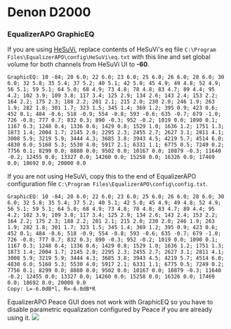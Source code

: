 # Denon D2000
### EqualizerAPO GraphicEQ
If you are using [HeSuVi](https://sourceforge.net/projects/hesuvi/), replace contents of HeSuVi's eq file `C:\Program Files\EqualizerAPO\config\HeSuVi\eq.txt` with this line and set global volume for both channels from HeSuVi UI to **-60**.
```
GraphicEQ: 10 -84; 20 6.0; 22 6.0; 23 6.0; 25 6.0; 26 6.0; 28 6.0; 30 6.0; 32 5.8; 35 5.4; 37 5.2; 40 5.1; 42 5.0; 45 4.9; 49 4.8; 52 4.9; 56 5.1; 59 5.1; 64 5.0; 68 4.9; 73 4.8; 78 4.8; 83 4.7; 89 4.4; 95 4.2; 102 3.9; 109 3.8; 117 3.4; 125 2.9; 134 2.6; 143 2.4; 153 2.2; 164 2.2; 175 2.3; 188 2.2; 201 2.1; 215 2.0; 230 2.0; 246 1.9; 263 1.9; 282 1.8; 301 1.7; 323 1.5; 345 1.4; 369 1.2; 395 0.9; 423 0.6; 452 0.1; 484 -0.6; 518 -0.9; 554 -0.8; 593 -0.6; 635 -0.7; 679 -1.0; 726 -0.8; 777 0.7; 832 0.3; 890 -0.3; 952 -0.2; 1019 0.0; 1090 0.1; 1167 0.3; 1248 0.4; 1336 0.6; 1429 0.8; 1529 1.0; 1636 1.2; 1751 1.3; 1873 1.4; 2004 1.7; 2145 2.0; 2295 2.3; 2455 2.7; 2627 3.1; 2811 4.1; 3008 5.9; 3219 5.9; 3444 4.3; 3685 3.8; 3943 4.5; 4219 5.7; 4514 6.0; 4830 6.0; 5168 5.3; 5530 4.0; 5917 2.1; 6331 1.1; 6775 0.5; 7249 0.2; 7756 0.1; 8299 0.0; 8880 0.0; 9502 0.0; 10167 0.0; 10879 -0.3; 11640 -0.2; 12455 0.0; 13327 0.0; 14260 0.0; 15258 0.0; 16326 0.0; 17469 0.0; 18692 0.0; 20000 0.0
```
If you are not using HeSuVi, copy this to the end of EqualizerAPO configuration file `C:\Program Files\EqualizerAPO\config\config.txt`.
```
GraphicEQ: 10 -84; 20 6.0; 22 6.0; 23 6.0; 25 6.0; 26 6.0; 28 6.0; 30 6.0; 32 5.8; 35 5.4; 37 5.2; 40 5.1; 42 5.0; 45 4.9; 49 4.8; 52 4.9; 56 5.1; 59 5.1; 64 5.0; 68 4.9; 73 4.8; 78 4.8; 83 4.7; 89 4.4; 95 4.2; 102 3.9; 109 3.8; 117 3.4; 125 2.9; 134 2.6; 143 2.4; 153 2.2; 164 2.2; 175 2.3; 188 2.2; 201 2.1; 215 2.0; 230 2.0; 246 1.9; 263 1.9; 282 1.8; 301 1.7; 323 1.5; 345 1.4; 369 1.2; 395 0.9; 423 0.6; 452 0.1; 484 -0.6; 518 -0.9; 554 -0.8; 593 -0.6; 635 -0.7; 679 -1.0; 726 -0.8; 777 0.7; 832 0.3; 890 -0.3; 952 -0.2; 1019 0.0; 1090 0.1; 1167 0.3; 1248 0.4; 1336 0.6; 1429 0.8; 1529 1.0; 1636 1.2; 1751 1.3; 1873 1.4; 2004 1.7; 2145 2.0; 2295 2.3; 2455 2.7; 2627 3.1; 2811 4.1; 3008 5.9; 3219 5.9; 3444 4.3; 3685 3.8; 3943 4.5; 4219 5.7; 4514 6.0; 4830 6.0; 5168 5.3; 5530 4.0; 5917 2.1; 6331 1.1; 6775 0.5; 7249 0.2; 7756 0.1; 8299 0.0; 8880 0.0; 9502 0.0; 10167 0.0; 10879 -0.3; 11640 -0.2; 12455 0.0; 13327 0.0; 14260 0.0; 15258 0.0; 16326 0.0; 17469 0.0; 18692 0.0; 20000 0.0
Copy: L=-6.0dB*l, R=-6.0dB*R
```
EqualizerAPO Peace GUI does not work with GraphicEQ so you have to disable parametric equalization configured by Peace if you are already using it.
![](https://raw.githubusercontent.com/jaakkopasanen/AutoEq/master/results/Innerfidelity%202017/innerfidelity/onear/Denon%20D2000/Denon%20D2000.png)
